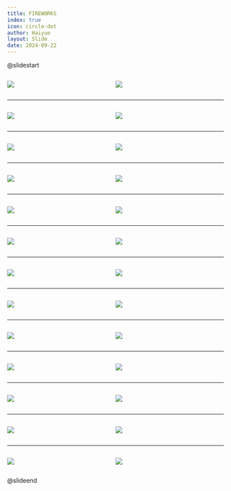 ```yaml
---
title: FIREWORKS
index: true
icon: circle-dot
author: Haiyue
layout: Slide
date: 2024-09-22
---
```

 
@slidestart

<div style="display:flex">
<div style="flex:1">

![](https://raw.githubusercontent.com/yclord/reading/refs/heads/master/english/Level-Q/FIREWORKS/001.webp)
</div>
<div style="flex:1">

![](https://raw.githubusercontent.com/yclord/reading/refs/heads/master/english/Level-Q/FIREWORKS/002.webp)
</div>
</div>

---

<div style="display:flex">
<div style="flex:1">

![](https://raw.githubusercontent.com/yclord/reading/refs/heads/master/english/Level-Q/FIREWORKS/003.webp)
</div>
<div style="flex:1">

![](https://raw.githubusercontent.com/yclord/reading/refs/heads/master/english/Level-Q/FIREWORKS/004.webp)
</div>
</div>

---

<div style="display:flex">
<div style="flex:1">

![](https://raw.githubusercontent.com/yclord/reading/refs/heads/master/english/Level-Q/FIREWORKS/005.webp)
</div>
<div style="flex:1">

![](https://raw.githubusercontent.com/yclord/reading/refs/heads/master/english/Level-Q/FIREWORKS/006.webp)
</div>
</div>

---

<div style="display:flex">
<div style="flex:1">

![](https://raw.githubusercontent.com/yclord/reading/refs/heads/master/english/Level-Q/FIREWORKS/007.webp)
</div>
<div style="flex:1">

![](https://raw.githubusercontent.com/yclord/reading/refs/heads/master/english/Level-Q/FIREWORKS/008.webp)
</div>
</div>

---

<div style="display:flex">
<div style="flex:1">

![](https://raw.githubusercontent.com/yclord/reading/refs/heads/master/english/Level-Q/FIREWORKS/009.webp)
</div>
<div style="flex:1">

![](https://raw.githubusercontent.com/yclord/reading/refs/heads/master/english/Level-Q/FIREWORKS/010.webp)
</div>
</div>

---

<div style="display:flex">
<div style="flex:1">

![](https://raw.githubusercontent.com/yclord/reading/refs/heads/master/english/Level-Q/FIREWORKS/011.webp)
</div>
<div style="flex:1">

![](https://raw.githubusercontent.com/yclord/reading/refs/heads/master/english/Level-Q/FIREWORKS/012.webp)
</div>
</div>

---

<div style="display:flex">
<div style="flex:1">

![](https://raw.githubusercontent.com/yclord/reading/refs/heads/master/english/Level-Q/FIREWORKS/013.webp)
</div>
<div style="flex:1">

![](https://raw.githubusercontent.com/yclord/reading/refs/heads/master/english/Level-Q/FIREWORKS/014.webp)
</div>
</div>

---

<div style="display:flex">
<div style="flex:1">

![](https://raw.githubusercontent.com/yclord/reading/refs/heads/master/english/Level-Q/FIREWORKS/015.webp)
</div>
<div style="flex:1">

![](https://raw.githubusercontent.com/yclord/reading/refs/heads/master/english/Level-Q/FIREWORKS/016.webp)
</div>
</div>

---

<div style="display:flex">
<div style="flex:1">

![](https://raw.githubusercontent.com/yclord/reading/refs/heads/master/english/Level-Q/FIREWORKS/017.webp)
</div>
<div style="flex:1">

![](https://raw.githubusercontent.com/yclord/reading/refs/heads/master/english/Level-Q/FIREWORKS/018.webp)
</div>
</div>

---

<div style="display:flex">
<div style="flex:1">

![](https://raw.githubusercontent.com/yclord/reading/refs/heads/master/english/Level-Q/FIREWORKS/019.webp)
</div>
<div style="flex:1">

![](https://raw.githubusercontent.com/yclord/reading/refs/heads/master/english/Level-Q/FIREWORKS/020.webp)
</div>
</div>

---

<div style="display:flex">
<div style="flex:1">

![](https://raw.githubusercontent.com/yclord/reading/refs/heads/master/english/Level-Q/FIREWORKS/021.webp)
</div>
<div style="flex:1">

![](https://raw.githubusercontent.com/yclord/reading/refs/heads/master/english/Level-Q/FIREWORKS/022.webp)
</div>
</div>

---

<div style="display:flex">
<div style="flex:1">

![](https://raw.githubusercontent.com/yclord/reading/refs/heads/master/english/Level-Q/FIREWORKS/023.webp)
</div>
<div style="flex:1">

![](https://raw.githubusercontent.com/yclord/reading/refs/heads/master/english/Level-Q/FIREWORKS/024.webp)
</div>
</div>

---

<div style="display:flex">
<div style="flex:1">

![](https://raw.githubusercontent.com/yclord/reading/refs/heads/master/english/Level-Q/FIREWORKS/025.webp)
</div>
<div style="flex:1">

![](https://raw.githubusercontent.com/yclord/reading/refs/heads/master/english/Level-Q/FIREWORKS/026.webp)
</div>
</div>

@slideend